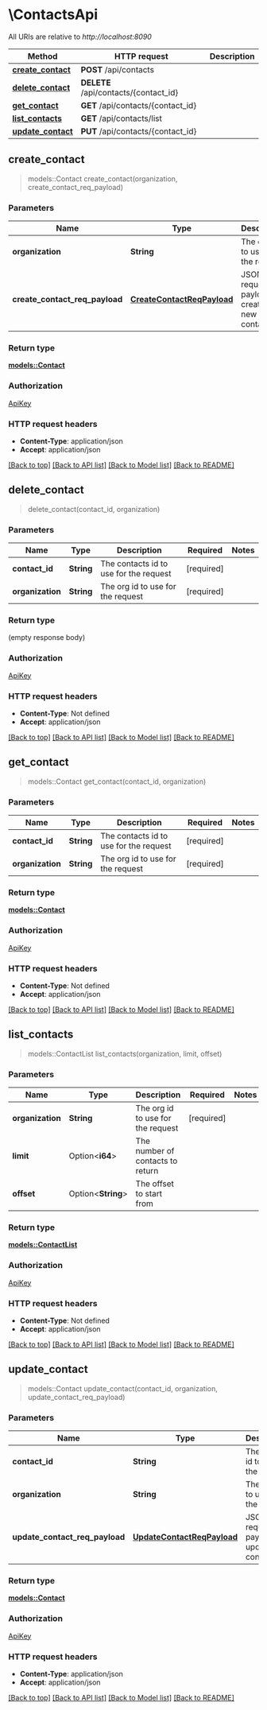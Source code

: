 # \ContactsApi

All URIs are relative to *http://localhost:8090*

Method | HTTP request | Description
------------- | ------------- | -------------
[**create_contact**](ContactsApi.md#create_contact) | **POST** /api/contacts | 
[**delete_contact**](ContactsApi.md#delete_contact) | **DELETE** /api/contacts/{contact_id} | 
[**get_contact**](ContactsApi.md#get_contact) | **GET** /api/contacts/{contact_id} | 
[**list_contacts**](ContactsApi.md#list_contacts) | **GET** /api/contacts/list | 
[**update_contact**](ContactsApi.md#update_contact) | **PUT** /api/contacts/{contact_id} | 



## create_contact

> models::Contact create_contact(organization, create_contact_req_payload)


### Parameters


Name | Type | Description  | Required | Notes
------------- | ------------- | ------------- | ------------- | -------------
**organization** | **String** | The org id to use for the request | [required] |
**create_contact_req_payload** | [**CreateContactReqPayload**](CreateContactReqPayload.md) | JSON request payload to create a new contact | [required] |

### Return type

[**models::Contact**](Contact.md)

### Authorization

[ApiKey](../README.md#ApiKey)

### HTTP request headers

- **Content-Type**: application/json
- **Accept**: application/json

[[Back to top]](#) [[Back to API list]](../README.md#documentation-for-api-endpoints) [[Back to Model list]](../README.md#documentation-for-models) [[Back to README]](../README.md)


## delete_contact

> delete_contact(contact_id, organization)


### Parameters


Name | Type | Description  | Required | Notes
------------- | ------------- | ------------- | ------------- | -------------
**contact_id** | **String** | The contacts id to use for the request | [required] |
**organization** | **String** | The org id to use for the request | [required] |

### Return type

 (empty response body)

### Authorization

[ApiKey](../README.md#ApiKey)

### HTTP request headers

- **Content-Type**: Not defined
- **Accept**: application/json

[[Back to top]](#) [[Back to API list]](../README.md#documentation-for-api-endpoints) [[Back to Model list]](../README.md#documentation-for-models) [[Back to README]](../README.md)


## get_contact

> models::Contact get_contact(contact_id, organization)


### Parameters


Name | Type | Description  | Required | Notes
------------- | ------------- | ------------- | ------------- | -------------
**contact_id** | **String** | The contacts id to use for the request | [required] |
**organization** | **String** | The org id to use for the request | [required] |

### Return type

[**models::Contact**](Contact.md)

### Authorization

[ApiKey](../README.md#ApiKey)

### HTTP request headers

- **Content-Type**: Not defined
- **Accept**: application/json

[[Back to top]](#) [[Back to API list]](../README.md#documentation-for-api-endpoints) [[Back to Model list]](../README.md#documentation-for-models) [[Back to README]](../README.md)


## list_contacts

> models::ContactList list_contacts(organization, limit, offset)


### Parameters


Name | Type | Description  | Required | Notes
------------- | ------------- | ------------- | ------------- | -------------
**organization** | **String** | The org id to use for the request | [required] |
**limit** | Option<**i64**> | The number of contacts to return |  |
**offset** | Option<**String**> | The offset to start from |  |

### Return type

[**models::ContactList**](ContactList.md)

### Authorization

[ApiKey](../README.md#ApiKey)

### HTTP request headers

- **Content-Type**: Not defined
- **Accept**: application/json

[[Back to top]](#) [[Back to API list]](../README.md#documentation-for-api-endpoints) [[Back to Model list]](../README.md#documentation-for-models) [[Back to README]](../README.md)


## update_contact

> models::Contact update_contact(contact_id, organization, update_contact_req_payload)


### Parameters


Name | Type | Description  | Required | Notes
------------- | ------------- | ------------- | ------------- | -------------
**contact_id** | **String** | The contact id to use for the request | [required] |
**organization** | **String** | The org id to use for the request | [required] |
**update_contact_req_payload** | [**UpdateContactReqPayload**](UpdateContactReqPayload.md) | JSON request payload to update the contact | [required] |

### Return type

[**models::Contact**](Contact.md)

### Authorization

[ApiKey](../README.md#ApiKey)

### HTTP request headers

- **Content-Type**: application/json
- **Accept**: application/json

[[Back to top]](#) [[Back to API list]](../README.md#documentation-for-api-endpoints) [[Back to Model list]](../README.md#documentation-for-models) [[Back to README]](../README.md)

